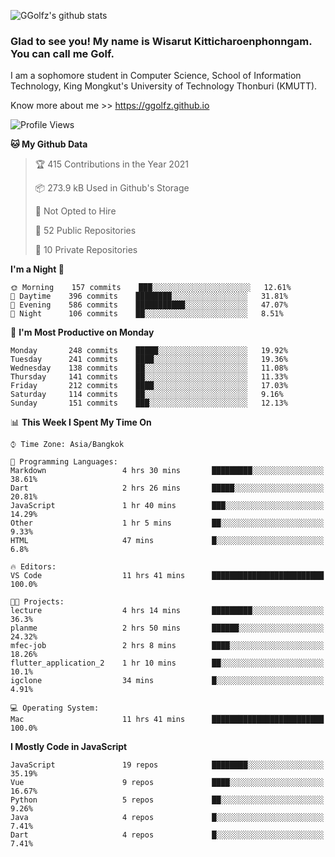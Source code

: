 ![GGolfz's github stats](https://github-readme-stats.vercel.app/api?username=ggolfz&count_private=true&show_icons=true&theme=radical)

### Glad to see you! My name is Wisarut Kitticharoenphonngam. You can call me Golf.

I am a sophomore student in Computer Science, School of Information Technology, King Mongkut's University of Technology Thonburi (KMUTT).

Know more about me >> https://ggolfz.github.io

<!--START_SECTION:waka-->
![Profile Views](http://img.shields.io/badge/Profile%20Views-14-blue)

**🐱 My Github Data** 

> 🏆 415 Contributions in the Year 2021
 > 
> 📦 273.9 kB Used in Github's Storage 
 > 
> 🚫 Not Opted to Hire
 > 
> 📜 52 Public Repositories 
 > 
> 🔑 10 Private Repositories  
 > 
**I'm a Night 🦉** 

```text
🌞 Morning    157 commits    ███░░░░░░░░░░░░░░░░░░░░░░   12.61% 
🌆 Daytime    396 commits    ████████░░░░░░░░░░░░░░░░░   31.81% 
🌃 Evening    586 commits    ███████████░░░░░░░░░░░░░░   47.07% 
🌙 Night      106 commits    ██░░░░░░░░░░░░░░░░░░░░░░░   8.51%

```
📅 **I'm Most Productive on Monday** 

```text
Monday       248 commits    █████░░░░░░░░░░░░░░░░░░░░   19.92% 
Tuesday      241 commits    ████░░░░░░░░░░░░░░░░░░░░░   19.36% 
Wednesday    138 commits    ██░░░░░░░░░░░░░░░░░░░░░░░   11.08% 
Thursday     141 commits    ██░░░░░░░░░░░░░░░░░░░░░░░   11.33% 
Friday       212 commits    ████░░░░░░░░░░░░░░░░░░░░░   17.03% 
Saturday     114 commits    ██░░░░░░░░░░░░░░░░░░░░░░░   9.16% 
Sunday       151 commits    ███░░░░░░░░░░░░░░░░░░░░░░   12.13%

```


📊 **This Week I Spent My Time On** 

```text
⌚︎ Time Zone: Asia/Bangkok

💬 Programming Languages: 
Markdown                 4 hrs 30 mins       █████████░░░░░░░░░░░░░░░░   38.61% 
Dart                     2 hrs 26 mins       █████░░░░░░░░░░░░░░░░░░░░   20.81% 
JavaScript               1 hr 40 mins        ███░░░░░░░░░░░░░░░░░░░░░░   14.29% 
Other                    1 hr 5 mins         ██░░░░░░░░░░░░░░░░░░░░░░░   9.33% 
HTML                     47 mins             █░░░░░░░░░░░░░░░░░░░░░░░░   6.8%

🔥 Editors: 
VS Code                  11 hrs 41 mins      █████████████████████████   100.0%

🐱‍💻 Projects: 
lecture                  4 hrs 14 mins       █████████░░░░░░░░░░░░░░░░   36.3% 
planme                   2 hrs 50 mins       ██████░░░░░░░░░░░░░░░░░░░   24.32% 
mfec-job                 2 hrs 8 mins        ████░░░░░░░░░░░░░░░░░░░░░   18.26% 
flutter_application_2    1 hr 10 mins        ██░░░░░░░░░░░░░░░░░░░░░░░   10.1% 
igclone                  34 mins             █░░░░░░░░░░░░░░░░░░░░░░░░   4.91%

💻 Operating System: 
Mac                      11 hrs 41 mins      █████████████████████████   100.0%

```

**I Mostly Code in JavaScript** 

```text
JavaScript               19 repos            ████████░░░░░░░░░░░░░░░░░   35.19% 
Vue                      9 repos             ████░░░░░░░░░░░░░░░░░░░░░   16.67% 
Python                   5 repos             ██░░░░░░░░░░░░░░░░░░░░░░░   9.26% 
Java                     4 repos             █░░░░░░░░░░░░░░░░░░░░░░░░   7.41% 
Dart                     4 repos             █░░░░░░░░░░░░░░░░░░░░░░░░   7.41%

```



<!--END_SECTION:waka-->
